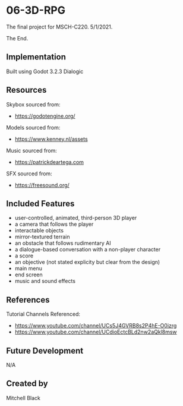 # 06-3D-RPG
The final project for MSCH-C220. 5/1/2021.

The End.

## Implementation

Built using Godot 3.2.3
Dialogic

## Resources

Skybox sourced from:
- https://godotengine.org/

Models sourced from:
- https://www.kenney.nl/assets

Music sourced from:
- https://patrickdeartega.com

SFX sourced from:
- https://freesound.org/

## Included Features

- user-controlled, animated, third-person 3D player
- a camera that follows the player
- interactable objects
- mirror-textured terrain
- an obstacle that follows rudimentary AI
- a dialogue-based conversation with a non-player character
- a score
- an objective (not stated explicity but clear from the design)
- main menu
- end screen
- music and sound effects

## References

Tutorial Channels Referenced:
- https://www.youtube.com/channel/UCs5J4GVRB8s2P4hE-O0izrg
- https://www.youtube.com/channel/UCdioEctcBLd2nw2aQkl8msw

## Future Development

N/A

## Created by

Mitchell Black

